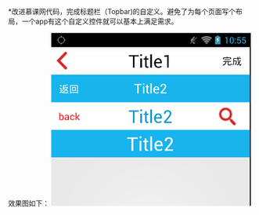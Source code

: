 *改进慕课网代码，完成标题栏（Topbar)的自定义。避免了为每个页面写个布局，一个app有这个自定义控件就可以基本上满足需求。<br> 

效果图如下：
![](https://github.com/HubDroid/Custom_View/blob/master/MyTopbar/art/custom_topbar.png)  
